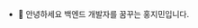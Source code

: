 - 👋 안녕하세요 백엔드 개발자를 꿈꾸는 홍지민입니다.
<!---
ZIM-H/ZIM-H is a ✨ special ✨ repository because its `README.md` (this file) appears on your GitHub profile.
You can click the Preview link to take a look at your changes.
--->

